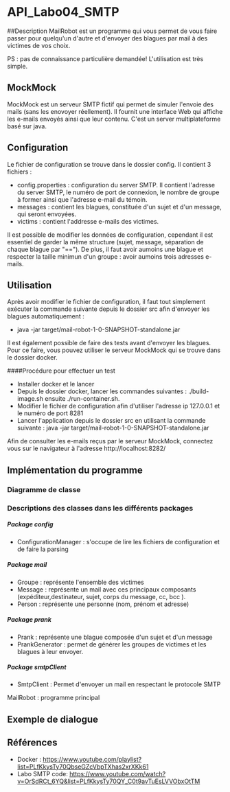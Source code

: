 # API_Labo04_SMTP

##Description 
MailRobot est un programme qui vous permet de vous faire passer pour quelqu'un d'autre et d'envoyer des
blagues par mail à des victimes de vos choix. 

PS : pas de connaissance particulière demandée! L'utilisation est très simple.

## MockMock 
MockMock est un serveur SMTP fictif qui permet de simuler l'envoie des mails (sans les enovoyer réellement).
Il fournit une interface Web qui affiche les e-mails envoyés ainsi que leur contenu. C'est un server 
multiplateforme basé sur java.

## Configuration 
Le fichier de configuration se trouve dans le dossier config. Il contient 3 fichiers :
 * config.properties : configuration du server SMTP. Il contient l'adresse du server SMTP, le numéro de port de
   connexion, le nombre de groupe à former ainsi que l'adresse e-mail du témoin.
 * messages : contient les blagues, constituée d'un sujet et d'un message, qui seront envoyées. 
 * victims  : contient l'addresse e-mails des victimes.

Il est possible de modifier les données de configuration, cependant il est essentiel de garder la même structure 
(sujet, message, séparation de chaque blague par "=="). De plus, il faut avoir aumoins une blague et respecter la
taille minimun d'un groupe : avoir aumoins trois adresses e-mails.

## Utilisation
Après avoir modifier le fichier de configuration, il faut tout simplement exécuter la commande suivante depuis le 
dossier src afin d'envoyer les blagues automatiquement : 
* java -jar target/mail-robot-1-0-SNAPSHOT-standalone.jar 

Il est également possible de faire des tests avant d'envoyer les blagues. Pour ce faire, vous pouvez utiliser le 
 serveur MockMock qui se trouve dans le dossier docker.

####Procédure pour effectuer un test
* Installer docker et le lancer
* Depuis le dossier docker, lancer les commandes suivantes : ./build-image.sh ensuite ./run-container.sh.
* Modifier le fichier de configuration afin d'utiliser l'adresse ip 127.0.0.1 et le numéro de port 8281
* Lancer l'application depuis le dossier src en utilisant la commande suivante :
  java -jar target/mail-robot-1-0-SNAPSHOT-standalone.jar

Afin de consulter les e-mails reçus par le serveur MockMock, connectez vous sur le navigateur à l'adresse 
http://localhost:8282/


## Implémentation du programme
### Diagramme de classe


### Descriptions des classes dans les différents packages
##### Package config 
* ConfigurationManager : s'occupe de lire les fichiers de configuration et de faire la parsing
##### Package mail
* Groupe : représente l'ensemble des victimes
* Message : représente un mail avec ces principaux composants (expéditeur,destinateur, sujet, 
            corps du message, cc, bcc ).
* Person : représente une personne (nom, prénom et adresse)

##### Package prank
* Prank : représente une blague composée d'un sujet et d'un message
* PrankGenerator : permet de générer les groupes de victimes et les blagues à leur envoyer.

##### Package smtpClient
* SmtpClient : Permet d'envoyer un mail en respectant le protocole SMTP

MailRobot : programme principal 

## Exemple de dialogue

## Références 
* Docker : https://www.youtube.com/playlist?list=PLfKkysTy70QbseGZcVbpTXhas2xrXKk61 
* Labo SMTP code: https://www.youtube.com/watch?v=OrSdRCt_6YQ&list=PLfKkysTy70QY_C0t9avTuEsLVVObxOtTM

